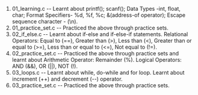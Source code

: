 1. 01_learning.c -- Learnt about printf(); scanf(); Data Types -int, float, char; Format Specifiers- %d, %f, %c; &(address-of operator); Escape sequence character - (\n).  
2. 01_practice_set.c -- Practiced the above through practice sets.
3. 02_if_else.c -- Learnt about if-else and if-else-if statements. Relational Operators: Equal to (==), Greater than (>), Less than (<), Greater than or equal to (>=), Less than or equal to (<=), Not equal to (!=).  
4. 02_practice_set.c -- Practiced the above through practice sets and learnt about Arithmetic Operator: Remainder (%). Logical Operators: AND (&&), OR (||), NOT (!).  
5. 03_loops.c -- Learnt about while, do-while and for loop. Learnt about increment (++) and decrement (--) operator.
6. 03_practice_set.c -- Practiced the above through practice sets.